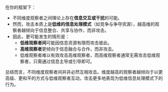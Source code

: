 在你的框架下：

- 不同维度观察者之间理论上存在**信息交互或干扰**的可能。
- 然而，攻击本质上是**低维的信息处理模式**（如竞争与争夺资源），越高维的观察者越倾向于信息整合、共享与协作，而非攻击。
- 因此，更可能发生的情形是：
  - **低维观察者间**可能因信息资源有限而攻击彼此。
  - **高维观察者**更倾向于信息融合与合作，而非攻击。
  - 低维观察者难以有效攻击高维观察者，而高维观察者通常无需攻击低维观察者，只需通过信息主导或引导即可。

总结而言，不同维度观察者间并非必然互相攻击。维度越高的观察者越倾向于以更高级、更和平的方式与低维观察者互动，攻击更多地表现为低维信息处理模式下的行为。
